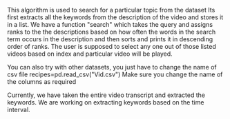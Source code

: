 This algorithm is used to search for a particular topic from the dataset
Its first extracts all the keywords from the description of the video and stores it in a list.
We have a function "search" which takes the query and assigns ranks to the the descriptions based on how often the words in the search term occurs in the description and then sorts and prints it in descending order of ranks.
The user is supposed to select any one out of those listed videos based on index and particular video will be played.

You can also try with other datasets, you just have to change the name of csv file
 recipes=pd.read_csv("Vid.csv")
Make sure you change the name of the columns as required

Currently, we have taken the entire video transcript and extracted the keywords. We are working on extracting keywords based on the time interval.
